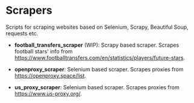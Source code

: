 # Scrapers

Scripts for scraping websites based on Selenium, Scrapy, Beautiful Soup, requests etc.

- **football_transfers_scraper** (WIP): Scrapy based scraper. Scrapes football stars' info from https://www.footballtransfers.com/en/statistics/players/future-stars.

- **openproxy_scraper**: Selenium based scraper. Scrapes proxies from https://openproxy.space/list.

- **us_proxy_scraper**: Selenium based scraper. Scrapes proxies from https://www.us-proxy.org/.
